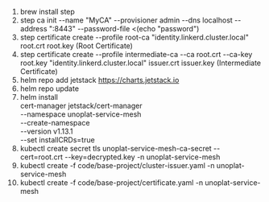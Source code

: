 1. brew install step
2. step ca init --name "MyCA" --provisioner admin --dns localhost --address ":8443" --password-file <(echo "password")
3. step certificate create --profile root-ca "identity.linkerd.cluster.local" root.crt root.key (Root Certificate)
4. step certificate create --profile intermediate-ca --ca root.crt --ca-key root.key "identity.linkerd.cluster.local" issuer.crt issuer.key (Intermediate Certificate)
5. helm repo add jetstack https://charts.jetstack.io
6. helm repo update
7. helm install \
  cert-manager jetstack/cert-manager \
  --namespace unoplat-service-mesh \
  --create-namespace \
  --version v1.13.1 \
  --set installCRDs=true
8. kubectl create secret tls unoplat-service-mesh-ca-secret --cert=root.crt --key=decrypted.key -n unoplat-service-mesh
9. kubectl create -f code/base-project/cluster-issuer.yaml -n unoplat-service-mesh
10. kubectl create -f code/base-project/certificate.yaml -n unoplat-service-mesh
